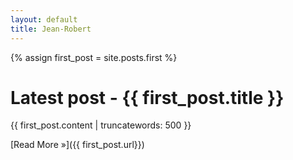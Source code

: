 ```yaml
---
layout: default
title: Jean-Robert
---
```



{% assign first_post = site.posts.first %}

# Latest post - {{ first_post.title }} #

{{ first_post.content | truncatewords: 500 }}


[Read More &raquo;]({{ first_post.url}})
